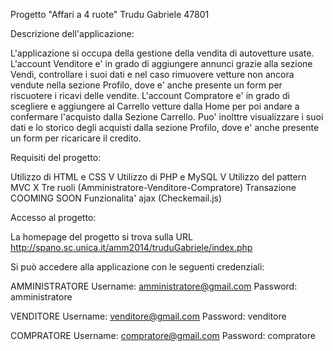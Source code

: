 Progetto "Affari a 4 ruote" Trudu Gabriele 47801




Descrizione dell'applicazione:


L'applicazione si occupa della gestione della vendita di autovetture usate.
L'account Venditore e' in grado di aggiungere annunci grazie alla sezione Vendi, controllare i suoi dati e nel caso rimuovere vetture non ancora vendute nella sezione Profilo, dove e' anche presente un form per riscuotere i ricavi delle vendite.
L'account Compratore e' in grado di scegliere e aggiungere al Carrello vetture dalla Home per poi andare a confermare l'acquisto dalla Sezione Carrello. Puo' inolttre visualizzare i suoi dati e lo storico degli acquisti dalla sezione Profilo, dove e' anche presente un form per ricaricare il credito.




Requisiti del progetto:


Utilizzo di HTML e CSS          V
Utilizzo di PHP e MySQL         V
Utilizzo del pattern MVC        X
Tre ruoli                       (Amministratore-Venditore-Compratore)
Transazione                     COOMING SOON
Funzionalita' ajax               (Checkemail.js)




Accesso al progetto:


La homepage del progetto si trova sulla URL http://spano.sc.unica.it/amm2014/truduGabriele/index.php




Si può accedere alla applicazione con le seguenti credenziali:


AMMINISTRATORE
Username: amministratore@gmail.com
Password: amministratore

VENDITORE
Username: venditore@gmail.com
Password: venditore

COMPRATORE
Username: compratore@gmail.com
Password: compratore
